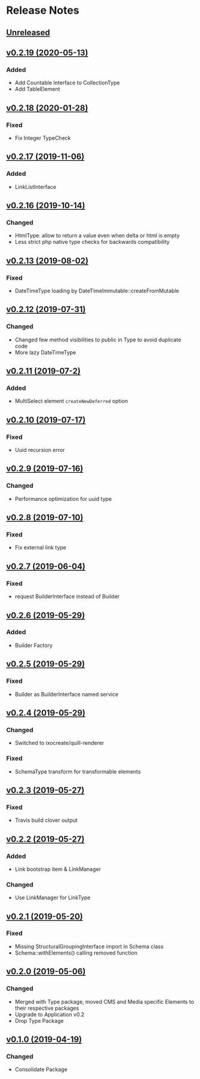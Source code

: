 # Release Notes

## [Unreleased](https://github.com/ixocreate/schema-package/compare/0.2.19...develop)

## [v0.2.19 (2020-05-13)](https://github.com/ixocreate/schema-package/compare/0.2.18...0.2.19)
### Added
- Add Countable Interface to CollectionType
- Add TableElement

## [v0.2.18 (2020-01-28)](https://github.com/ixocreate/schema-package/compare/0.2.17...0.2.18)
### Fixed
- Fix Integer TypeCheck

## [v0.2.17 (2019-11-06)](https://github.com/ixocreate/schema-package/compare/0.2.16...0.2.17)
### Added
- LinkListInterface

## [v0.2.16 (2019-10-14)](https://github.com/ixocreate/schema-package/compare/0.2.13...0.2.16)
### Changed
- HtmlType: allow to return a value even when delta or html is empty
- Less strict php native type checks for backwards compatibility

## [v0.2.13 (2019-08-02)](https://github.com/ixocreate/schema-package/compare/0.2.12...0.2.13)
### Fixed
- DateTimeType loading by DateTimeImmutable::createFromMutable

## [v0.2.12 (2019-07-31)](https://github.com/ixocreate/schema-package/compare/0.2.11...0.2.12)
### Changed
- Changed few method visibilities to public in Type to avoid duplicate code
- More lazy DateTimeType

## [v0.2.11 (2019-07-2)](https://github.com/ixocreate/schema-package/compare/0.2.10...0.2.11)
### Added
- MultiSelect element `createNewDeferred` option

## [v0.2.10 (2019-07-17)](https://github.com/ixocreate/schema-package/compare/0.2.9...0.2.10)
### Fixed
- Uuid recursion error

## [v0.2.9 (2019-07-16)](https://github.com/ixocreate/schema-package/compare/0.2.8...0.2.9)
### Changed
- Performance optimization for uuid type 

## [v0.2.8 (2019-07-10)](https://github.com/ixocreate/schema-package/compare/0.2.7...0.2.8)
### Fixed
- Fix external link type

## [v0.2.7 (2019-06-04)](https://github.com/ixocreate/schema-package/compare/0.2.6...0.2.7)
### Fixed
- request BuilderInterface instead of Builder

## [v0.2.6 (2019-05-29)](https://github.com/ixocreate/schema-package/compare/0.2.5...0.2.6)
### Added
- Builder Factory

## [v0.2.5 (2019-05-29)](https://github.com/ixocreate/schema-package/compare/0.2.4...0.2.5)
### Fixed
- Builder as BuilderInterface named service 

## [v0.2.4 (2019-05-29)](https://github.com/ixocreate/schema-package/compare/0.2.3...0.2.4)
### Changed
- Switched to ixocreate/quill-renderer
### Fixed
- SchemaType transform for transformable elements

## [v0.2.3 (2019-05-27)](https://github.com/ixocreate/schema-package/compare/0.2.2...0.2.3)
### Fixed
- Travis build clover output

## [v0.2.2 (2019-05-27)](https://github.com/ixocreate/schema-package/compare/0.2.1...0.2.2)
### Added
- Link bootstrap item & LinkManager 
### Changed
- Use LinkManager for LinkType

## [v0.2.1 (2019-05-20)](https://github.com/ixocreate/schema-package/compare/0.2.0...0.2.1)
### Fixed
- Missing StructuralGroupingInterface import in Schema class
- Schema::withElements() calling removed function

## [v0.2.0 (2019-05-06)](https://github.com/ixocreate/schema-package/compare/0.1.0...0.2.0)
### Changed
- Merged with Type package, moved CMS and Media specific Elements to their respective packages
- Upgrade to Application v0.2
- Drop Type Package

## [v0.1.0 (2019-04-19)](https://github.com/ixocreate/schema-package/compare/master...0.1.0)
### Changed
- Consolidate Package
